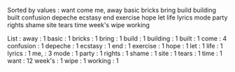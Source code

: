 Sorted by values :
want come me, away basic bricks bring build building built confusion depeche ecstasy end exercise hope let life lyrics mode party rights shame site tears time week's wipe working 

List :
away : 1
basic : 1
bricks : 1
bring : 1
build : 1
building : 1
built : 1
come : 4
confusion : 1
depeche : 1
ecstasy : 1
end : 1
exercise : 1
hope : 1
let : 1
life : 1
lyrics : 1
me, : 3
mode : 1
party : 1
rights : 1
shame : 1
site : 1
tears : 1
time : 1
want : 12
week's : 1
wipe : 1
working : 1
